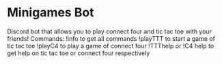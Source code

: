 # Minigames Bot
Discord bot that allows you to play connect four and tic tac toe with your friends!
Commands:
 !info to get all commands
 !playTTT to start a game of tic tac toe
 !playC4 to play a game of connect four
 !TTThelp or !C4 help to get help on tic tac toe or connect four respectively
